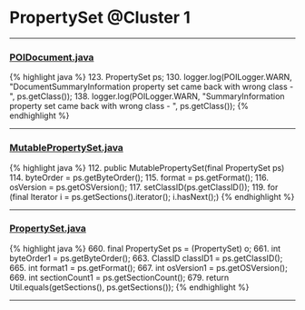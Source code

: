 # PropertySet @Cluster 1

***

### [POIDocument.java](https://searchcode.com/codesearch/view/97383067/)
{% highlight java %}
123. PropertySet ps;
130.   logger.log(POILogger.WARN, "DocumentSummaryInformation property set came back with wrong class - ", ps.getClass());
138.   logger.log(POILogger.WARN, "SummaryInformation property set came back with wrong class - ", ps.getClass());
{% endhighlight %}

***

### [MutablePropertySet.java](https://searchcode.com/codesearch/view/15642695/)
{% highlight java %}
112. public MutablePropertySet(final PropertySet ps)
114.     byteOrder = ps.getByteOrder();
115.     format = ps.getFormat();
116.     osVersion = ps.getOSVersion();
117.     setClassID(ps.getClassID());
119.     for (final Iterator i = ps.getSections().iterator(); i.hasNext();)
{% endhighlight %}

***

### [PropertySet.java](https://searchcode.com/codesearch/view/15642677/)
{% highlight java %}
660. final PropertySet ps = (PropertySet) o;
661. int byteOrder1 = ps.getByteOrder();
663. ClassID classID1 = ps.getClassID();
665. int format1 = ps.getFormat();
667. int osVersion1 = ps.getOSVersion();
669. int sectionCount1 = ps.getSectionCount();
679. return Util.equals(getSections(), ps.getSections());
{% endhighlight %}

***

